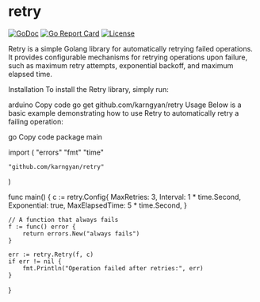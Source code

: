 # retry
[![GoDoc](https://godoc.org/github.com/karngyan/retry?status.svg)](https://godoc.org/github.com/karngyan/retry)
[![Go Report Card](https://goreportcard.com/badge/github.com/karngyan/retry)](https://goreportcard.com/report/github.com/karngyan/retry)
[![License](https://img.shields.io/badge/license-MIT-blue.svg)]()

Retry is a simple Golang library for automatically retrying failed operations. It provides configurable mechanisms for retrying operations upon failure, such as maximum retry attempts, exponential backoff, and maximum elapsed time.

Installation
To install the Retry library, simply run:

arduino
Copy code
go get github.com/karngyan/retry
Usage
Below is a basic example demonstrating how to use Retry to automatically retry a failing operation:

go
Copy code
package main

import (
	"errors"
	"fmt"
	"time"
	
	"github.com/karngyan/retry"
)

func main() {
	c := retry.Config{
		MaxRetries: 3,
		Interval:   1 * time.Second,
		Exponential: true,
		MaxElapsedTime: 5 * time.Second,
	}

	// A function that always fails
	f := func() error {
		return errors.New("always fails")
	}

	err := retry.Retry(f, c)
	if err != nil {
		fmt.Println("Operation failed after retries:", err)
	}
}
